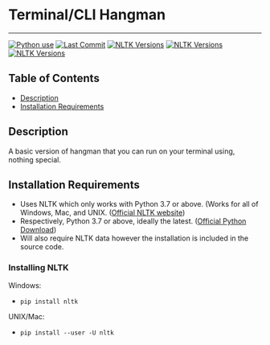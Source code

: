 # Terminal/CLI Hangman
---

<a href="https://img.shields.io/github/languages/top/M1zushi/Terminal-Hangman"><img alt="Python use" src="https://img.shields.io/github/languages/top/M1zushi/Terminal-Hangman"></a>
<a href="https://img.shields.io/github/last-commit/M1zushi/Terminal-Hangman"><img alt="Last Commit" src="https://img.shields.io/github/last-commit/M1zushi/Terminal-Hangman"></a>
<a href="https://img.shields.io/pypi/pyversions/nltk"><img alt="NLTK Versions" src="https://img.shields.io/pypi/pyversions/nltk"></a>
<a href="https://img.shields.io/readthedocs/nltk"><img alt="NLTK Versions" src="https://img.shields.io/readthedocs/nltk"></a>
<a href="https://img.shields.io/github/checks-status/M1zushi/Terminal-Hangman/main"><img alt="NLTK Versions" src="https://img.shields.io/github/checks-status/M1zushi/Terminal-Hangman/main"></a>




## Table of Contents

- [Description](#description)
- [Installation Requirements](#installation-requirements)


## Description

A basic version of hangman that you can run on your terminal using, nothing special.

## Installation Requirements

- Uses NLTK which only works with Python 3.7 or above. (Works for all of Windows, Mac, and UNIX. (<a href="https://www.nltk.org/install.html">Official NLTK website</a>)
- Respectively, Python 3.7 or above, ideally the latest. (<a href="https://www.python.org/downloads/">Official Python Download</a>)
- Will also require NLTK data however the installation is included in the source code. 


### Installing NLTK 
 
 Windows:

- `pip install nltk`

UNIX/Mac:

- `pip install --user -U nltk`


